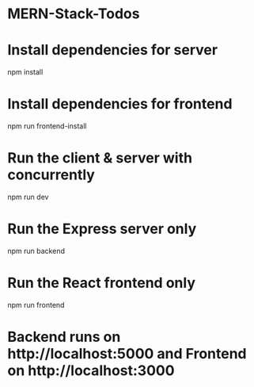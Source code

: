 # MERN-Stack-Todos

# Install dependencies for server
npm install

# Install dependencies for frontend
npm run frontend-install

# Run the client & server with concurrently
npm run dev

# Run the Express server only
npm run backend

# Run the React frontend only
npm run frontend

# Backend runs on http://localhost:5000 and Frontend on http://localhost:3000
